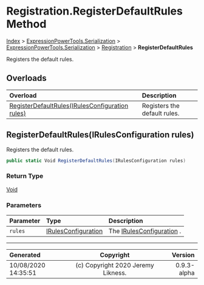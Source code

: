 ﻿# Registration.RegisterDefaultRules Method

[Index](../index.md) > [ExpressionPowerTools.Serialization](ExpressionPowerTools.Serialization.a.md) > [ExpressionPowerTools.Serialization](ExpressionPowerTools.Serialization.n.md) > [Registration](ExpressionPowerTools.Serialization.Registration.cs.md) > **RegisterDefaultRules**

Registers the default rules.

## Overloads

| Overload | Description |
| :-- | :-- |
| [RegisterDefaultRules(IRulesConfiguration rules)](#registerdefaultrulesirulesconfiguration-rules) | Registers the default rules. |
## RegisterDefaultRules(IRulesConfiguration rules)

Registers the default rules.

```csharp
public static Void RegisterDefaultRules(IRulesConfiguration rules)
```

### Return Type

 [Void](https://docs.microsoft.com/dotnet/api/system.void) 

### Parameters

| Parameter | Type | Description |
| :-- | :-- | :-- |
| `rules` | [IRulesConfiguration](ExpressionPowerTools.Serialization.Signatures.IRulesConfiguration.i.md) | The [IRulesConfiguration](ExpressionPowerTools.Serialization.Signatures.IRulesConfiguration.i.md) . |



---

| Generated | Copyright | Version |
| :-- | :-: | --: |
| 10/08/2020 14:35:51 | (c) Copyright 2020 Jeremy Likness. | 0.9.3-alpha |
